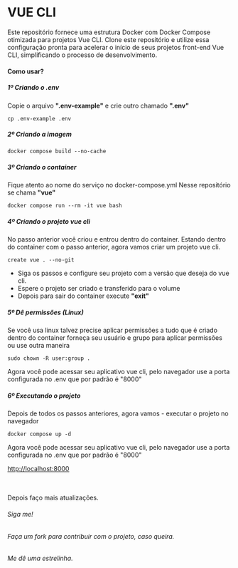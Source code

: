 # VUE CLI

Este repositório fornece uma estrutura Docker com Docker Compose otimizada para projetos Vue CLI. Clone este repositório e utilize essa configuração pronta para acelerar o início de seus projetos front-end Vue CLI, simplificando o processo de desenvolvimento.

#### Como usar?

##### 1º Criando o .env
Copie o arquivo __".env-example"__ e crie outro chamado __".env"__ </div>
```
cp .env-example .env
```

##### 2º Criando a imagem
```
docker compose build --no-cache
```

##### 3º Criando o container
Fique atento ao nome do serviço no docker-compose.yml </div>
Nesse repositório se chama __"vue"__
```
docker compose run --rm -it vue bash
```

##### 4º Criando o projeto vue cli
No passo anterior você criou e entrou dentro do container. </div>
Estando dentro do container com o passo anterior, agora vamos criar um projeto vue cli. </div>
```
create vue . --no-git
```
- Siga os passos e configure seu projeto com a versão que deseja do vue cli.
- Espere o projeto ser criado e transferido para o volume
- Depois para sair do container execute __"exit"__

##### 5º Dê permissões (Linux)
Se você usa linux talvez precise aplicar permissões a tudo que é criado dentro do container </div>
forneça seu usuário e grupo para aplicar permissões ou use outra maneira
```
sudo chown -R user:group .
```
Agora você pode acessar seu aplicativo vue cli, pelo navegador </div>
use a porta configurada no .env que por padrão é "8000"

##### 6º Executando o projeto
Depois de todos os passos anteriores, agora vamos -</div>
executar o projeto no navegador
```
docker compose up -d
```
Agora você pode acessar seu aplicativo vue cli, pelo navegador </div>
use a porta configurada no .env que por padrão é "8000"

[http://localhost:8000](http://localhost:8000) </br></br></br>

Depois faço mais atualizações.
###### Siga me!
###### Faça um fork para contribuir com o projeto, caso queira.
###### Me dê uma estrelinha.